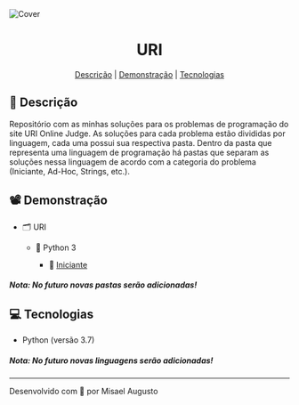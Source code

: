 <img id="cover" align="center" src="https://ik.imagekit.io/ocq8ayf2ug/uri-cover_11b9UI15JM.png" alt="Cover" />

<h1 id="title" align="center">URI</h1>

<div align="center">
  <a href="#description">Descrição</a> |
  <a href="#preview">Demonstração</a> |
  <a href="#technologies">Tecnologias</a>
</div>

<h2 id="description">📑️ Descrição</h2>
<p>
  Repositório com as minhas soluções para os problemas de programação do site URI Online Judge. As soluções para cada problema estão divididas por linguagem, cada uma possui sua respectiva pasta. Dentro da pasta que representa uma linguagem de programação há pastas que separam as soluções nessa linguagem de acordo com a categoria do problema (Iniciante, Ad-Hoc, Strings, etc.).
</p>

<h2 id="preview">📽️ Demonstração</h2>
<ul>
  <li>🗂️ URI</li>
  <ul>
    <li>📁️ Python 3</li>
    <ul>
      <li>📁️ <a href="https://github.com/MisaelAugusto/uri/tree/master/python-3/beginner">Iniciante</a></li>
    </ul>
  </ul>
</ul>
<h5>Nota: No futuro novas pastas serão adicionadas!</h5>

<h2 id="technologies">💻️ Tecnologias</h2>
<ul>
  <li>Python (versão 3.7)</li>
</ul>
<h5>Nota: No futuro novas linguagens serão adicionadas!</h5>

---
<p>Desenvolvido com 💙️ por Misael Augusto</p>